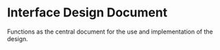 # Interface Design Document
Functions as the central document for the use and implementation of the design.
